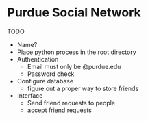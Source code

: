 # Purdue Social Network
TODO
* Name?
* Place python process in the root directory
* Authentication
    * Email must only be @purdue.edu
    * Password check
* Configure database
    * figure out a proper way to store friends
* Interface
    * Send friend requests to people
    * accept friend requests
